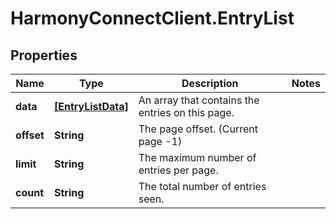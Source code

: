 # HarmonyConnectClient.EntryList

## Properties
Name | Type | Description | Notes
------------ | ------------- | ------------- | -------------
**data** | [**[EntryListData]**](EntryListData.md) | An array that contains the entries on this page. | 
**offset** | **String** | The page offset. (Current page -1) | 
**limit** | **String** | The maximum number of entries per page. | 
**count** | **String** | The total number of entries seen. | 



